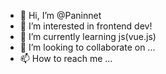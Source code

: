 - 👋 Hi, I’m @Paninnet
- 👀 I’m interested in frontend dev!
- 🌱 I’m currently learning js(vue.js)
- 💞️ I’m looking to collaborate on ...
- 📫 How to reach me ...

<!---
Paninnet/Paninnet is a ✨ special ✨ repository because its `README.md` (this file) appears on your GitHub profile.
You can click the Preview link to take a look at your changes.
--->
